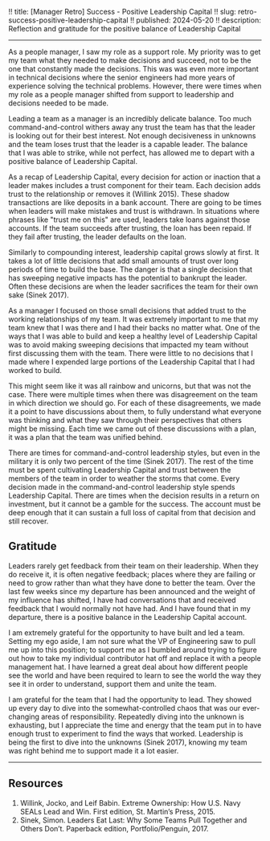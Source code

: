!! title: [Manager Retro] Success - Positive Leadership Capital
!! slug: retro-success-positive-leadership-capital
!! published: 2024-05-20
!! description: Reflection and gratitude for the positive balance of Leadership Capital

---

As a people manager, I saw my role as a support role. My priority was to get my team what they
needed to make decisions and succeed, not to be the one that constantly made the decisions. This was
was even more important in technical decisions where the senior engineers had more years of
experience solving the technical problems. However, there were times when my role as a people
manager shifted from support to leadership and decisions needed to be made. 

Leading a team as a manager is an incredibly delicate balance. Too much command-and-control withers
away any trust the team has that the leader is looking out for their best interest. Not enough
decisiveness in unknowns and the team loses trust that the leader is a capable leader. The balance
that I was able to strike, while not perfect, has allowed me to depart with a positive balance of
Leadership Capital.

As a recap of Leadership Capital, every decision for action or inaction that a leader makes includes
a trust component for their team. Each decision adds trust to the relationship or removes it
(Willink 2015). These shadow transactions are like deposits in a bank account. There are going to be
times when leaders will make mistakes and trust is withdrawn. In situations where phrases like
"trust me on this" are used, leaders take loans against those accounts. If the team succeeds after
trusting, the loan has been repaid. If they fail after trusting, the leader defaults on the loan.

Similarly to compounding interest, leadership capital grows slowly at first. It takes a lot of little
decisions that add small amounts of trust over long periods of time to build the base. The danger
is that a single decision that has sweeping negative impacts has the potential to bankrupt the
leader. Often these decisions are when the leader sacrifices the team for their own sake (Sinek
2017).

As a manager I focused on those small decisions that added trust to the working relationships of my
team. It was extremely important to me that my team knew that I was there and I had their backs no
matter what. One of the ways that I was able to build and keep a healthy level of Leadership Capital
was to avoid making sweeping decisions that impacted my team without first discussing them with the
team. There were little to no decisions that I made where I expended large portions of the
Leadership Capital that I had worked to build.

This might seem like it was all rainbow and unicorns, but that was not the case. There were multiple
times when there was disagreement on the team in which direction we should go. For each of these
disagreements, we made it a point to have discussions about them, to fully understand what everyone
was thinking and what they saw through their perspectives that others might be missing. Each time we
came out of these discussions with a plan, it was a plan that the team was unified behind.

There are times for command-and-control leadership styles, but even in the military it is only two
percent of the time (Sinek 2017). The rest of the time must be spent cultivating Leadership Capital
and trust between the members of the team in order to weather the storms that come. Every decision
made in the command-and-control leadership style spends Leadership Capital. There are times when the
decision results in a return on investment, but it cannot be a gamble for the success. The account
must be deep enough that it can sustain a full loss of capital from that decision and still recover. 


## Gratitude

Leaders rarely get feedback from their team on their leadership. When they do receive it, it is
often negative feedback; places where they are failing or need to grow rather than what they have
done to better the team. Over the last few weeks since my departure has been announced and the
weight of my influence has shifted, I have had conversations that and received feedback that I would
normally not have had. And I have found that in my departure, there is a positive balance in the
Leadership Capital account. 

I am extremely grateful for the opportunity to have built and led a team. Setting my ego aside, I am
not sure what the VP of Engineering saw to pull me up into this position; to support me as I bumbled
around trying to figure out how to take my individual contributor hat off and replace it with a
people management hat. I have learned a great deal about how different people see the world and have
been required to learn to see the world the way they see it in order to understand, support them and
unite the team.

I am grateful for the team that I had the opportunity to lead. They showed up every day to dive into
the somewhat-controlled chaos that was our ever-changing areas of responsibility. Repeatedly diving
into the unknown is exhausting, but I appreciate the time and energy that the team put in to have
enough trust to experiment to find the ways that worked. Leadership is being the first to dive into
the unknowns (Sinek 2017), knowing my team was right behind me to support made it a lot easier.

---

## Resources

1. Willink, Jocko, and Leif Babin. Extreme Ownership: How U.S. Navy SEALs Lead and Win. First edition, St. Martin’s Press, 2015.
2. Sinek, Simon. Leaders Eat Last: Why Some Teams Pull Together and Others Don’t. Paperback edition, Portfolio/Penguin, 2017.

